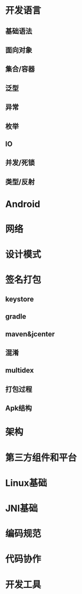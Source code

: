 # 开发语言

## 基础语法

## 面向对象

## 集合/容器

## 泛型

## 异常

## 枚举

## IO

## 并发/死锁

## 类型/反射

# Android

# 网络

# 设计模式

# 签名打包

## keystore

## gradle

## maven&jcenter

## 混淆

## multidex

## 打包过程

## Apk结构

# 架构

# 第三方组件和平台

# Linux基础

# JNI基础

# 编码规范

# 代码协作

# 开发工具




